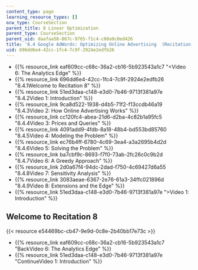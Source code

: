 ```yaml
---
content_type: page
learning_resource_types: []
ocw_type: CourseSection
parent_title: 8 Linear Optimization
parent_type: CourseSection
parent_uid: daafaa58-867c-9765-f1c4-c60a9c0ed426
title: '8.4 Google AdWords: Optimizing Online Advertising  (Recitation)'
uid: 696dd6e4-42cc-1fc4-7c9f-2924e2edfb26
---
```


*   {{% resource_link eaf609cc-c68c-36a2-cb16-5b923543a1c7 "\<Video 6: The Analytics Edge" %}}
*   {{% resource_link 696dd6e4-42cc-1fc4-7c9f-2924e2edfb26 "8.4.1Welcome to Recitation 8" %}}
*   {{% resource_link 51ed3daa-c148-e3d0-7b46-9713f381a97e "8.4.2Video 1: Introduction" %}}
*   {{% resource_link 9ca8d522-1938-d4b5-71f2-f13ccdb46a19 "8.4.3Video 2: How Online Advertising Works" %}}
*   {{% resource_link cc120fc4-abea-21d6-d2ba-4c82b1a95fc5 "8.4.4Video 3: Prices and Queries" %}}
*   {{% resource_link 4091add9-4fdb-8a18-48b4-bd553bd85760 "8.4.5Video 4: Modeling the Problem" %}}
*   {{% resource_link ec76b4ff-6780-4c69-3ea4-a3a2695b4d2d "8.4.6Video 5: Solving the Problem" %}}
*   {{% resource_link ba7cbf9c-8693-f7f0-73ab-2fc26c0c9b2d "8.4.7Video 6: A Greedy Approach" %}}
*   {{% resource_link 2d0a67f4-94dc-2dad-f750-4c69427d6a55 "8.4.8Video 7: Sensitivity Analysis" %}}
*   {{% resource_link 3083aeae-6367-2e76-61a3-34ffc021896d "8.4.9Video 8: Extensions and the Edge" %}}
*   {{% resource_link 51ed3daa-c148-e3d0-7b46-9713f381a97e "\>Video 1: Introduction" %}}

Welcome to Recitation 8
-----------------------

{{< resource e54469bc-cb47-9e9d-0c8e-2b40bb17e73c >}}

*   {{% resource_link eaf609cc-c68c-36a2-cb16-5b923543a1c7 "BackVideo 6: The Analytics Edge" %}}
*   {{% resource_link 51ed3daa-c148-e3d0-7b46-9713f381a97e "ContinueVideo 1: Introduction" %}}